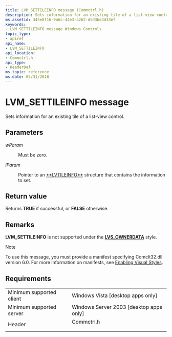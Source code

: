 ```yaml
---
title: LVM_SETTILEINFO message (Commctrl.h)
description: Sets information for an existing tile of a list-view control.
ms.assetid: 345e8f16-9a6c-44e3-a262-d5d3be4d33ef
keywords:
- LVM_SETTILEINFO message Windows Controls
topic_type:
- apiref
api_name:
- LVM_SETTILEINFO
api_location:
- Commctrl.h
api_type:
- HeaderDef
ms.topic: reference
ms.date: 05/31/2018
---
```


# LVM\_SETTILEINFO message

Sets information for an existing tile of a list-view control.

## Parameters

<dl> <dt>

*wParam* 
</dt> <dd>Must be zero.</dd> <dt>

*lParam* 
</dt> <dd>Pointer to an <a href="/windows/desktop/api/Commctrl/ns-commctrl-taglvtileinfo">**LVTILEINFO**</a> structure that contains the information to set.</dd> </dl>

## Return value

Returns **TRUE** if successful, or **FALSE** otherwise.

## Remarks

**LVM\_SETTILEINFO** is not supported under the [**LVS\_OWNERDATA**](list-view-window-styles.md) style.

> [!Note]  
> To use this message, you must provide a manifest specifying Comclt32.dll version 6.0. For more information on manifests, see [Enabling Visual Styles](cookbook-overview.md).

 

## Requirements



|                                     |                                                                                       |
|-------------------------------------|---------------------------------------------------------------------------------------|
| Minimum supported client<br/> | Windows Vista \[desktop apps only\]<br/>                                        |
| Minimum supported server<br/> | Windows Server 2003 \[desktop apps only\]<br/>                                  |
| Header<br/>                   | <dl> <dt>Commctrl.h</dt> </dl> |



 

 






